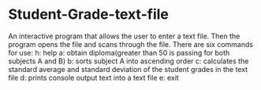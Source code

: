 # Student-Grade-text-file


An interactive program that allows the user to enter a text file. Then the program opens the file and scans through the file. There are six commands for use:
h: help
a: obtain diploma(greater than 50 is passing for both subjects A and B)
b: sorts subject A into ascending order
c: calculates the standard average and standard deviation of the student grades in the text file
d: prints console output text into a text file
e: exit
